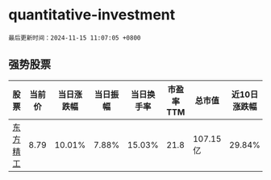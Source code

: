 # quantitative-investment

`最后更新时间：2024-11-15 11:07:05 +0800`

## 强势股票

|股票|当前价|当日涨跌幅|当日振幅|当日换手率|市盈率TTM|总市值|近10日涨跌幅|
|----|----|----|----|----|----|----|----|
|[东方精工](https://xueqiu.com/S/SZ002611)|8.79|10.01%|7.88%|15.03%|21.8|107.15亿|29.84%|
